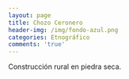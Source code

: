 ```yaml
---
layout: page
title: Chozo Ceronero
header-img: /img/fondo-azul.png
categories: Etnográfico
comments: 'true'
---
```



Construcción rural en piedra seca.

<div class="photo-gallery">
<ul>
</ul>
</div>
